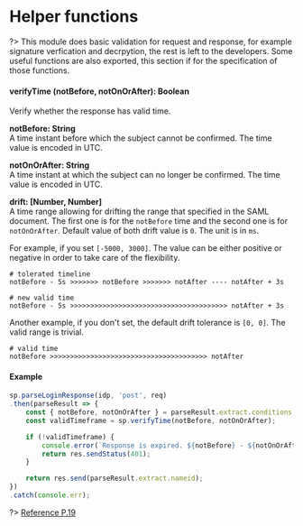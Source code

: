 # Helper functions

?> This module does basic validation for request and response, for example signature verfication and decrpytion, the rest is left to the developers. Some useful functions are also exported, this section if for the specification of those functions.

#### verifyTime (notBefore, notOnOrAfter): Boolean

Verify whether the response has valid time.

**notBefore: String**<br/>
A time instant before which the subject cannot be confirmed. The time value is encoded in UTC.

**notOnOrAfter: String**<br/>
A time instant at which the subject can no longer be confirmed. The time value is encoded in UTC.

**drift: [Number, Number]**<br/>
A time range allowing for drifting the range that specified in the SAML document. The first one is for the `notBefore` time and the second one is for `notOnOrAfter`. Default value of both drift value is `0`. The unit is in `ms`.

For example, if you set `[-5000, 3000]`. The value can be either positive or negative in order to take care of the flexibility.

```console
# tolerated timeline
notBefore - 5s >>>>>>> notBefore >>>>>>> notAfter ---- notAfter + 3s 

# new valid time
notBefore - 5s >>>>>>>>>>>>>>>>>>>>>>>>>>>>>>>>>>>>>>> notAfter + 3s 
```

Another example, if you don't set, the default drift tolerance is `[0, 0]`. The valid range is trivial.

```console
# valid time
notBefore >>>>>>>>>>>>>>>>>>>>>>>>>>>>>>>>>>>>>>> notAfter
```

#### Example

```javascript
sp.parseLoginResponse(idp, 'post', req)
.then(parseResult => {
	const { notBefore, notOnOrAfter } = parseResult.extract.conditions;
	const validTimeframe = sp.verifyTime(notBefore, notOnOrAfter);

	if (!validTimeframe) {
		console.error(`Response is expired. ${notBefore} - ${notOnOrAfter}`);
		return res.sendStatus(401);
	} 

	return res.send(parseResult.extract.nameid);
})
.catch(console.err);
```

?> [Reference P.19](https://docs.oasis-open.org/security/saml/v2.0/saml-core-2.0-os.pdf)
